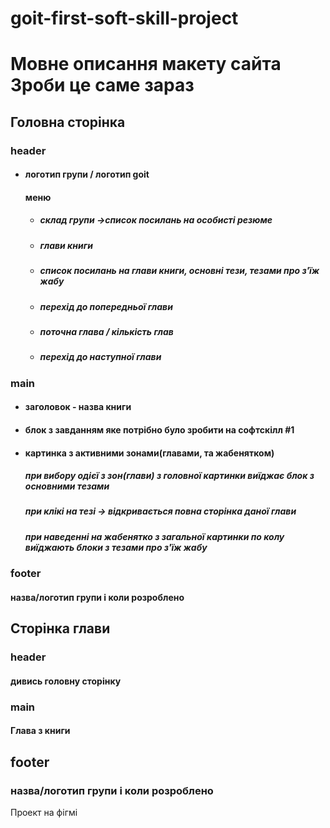 # goit-first-soft-skill-project

<h1>Мовне описання макету сайта<br>
Зроби це саме зараз</h1>

<h2>Головна сторінка</h2>
    <h3>header</h3>
    <ul>
        <li>
            <h4>логотип групи / логотип goit</h4>
            <h4>меню</h4>
            <ul>
                <li><h5>склад групи ->список посилань на особисті резюме</h5></li>
                <li><h5>глави книги</h5></li>
                <li><h5>список посилань на глави книги, основні тези, тезами про з'їж жабу</h5></li>
                <li><h5>перехід до попередньої глави</h5></li>
                <li><h5>поточна глава / кількість глав</h5></li>
                <li><h5>перехід до наступної глави</h5></li>
            </ul>
        </li>
    </ul>
    <h3>main</h3>
    <ul>
        <li><h4>заголовок - назва книги</h4></li>
        <li><h4>блок з завданням яке потрібно було зробити на софтскілл #1</h4></li>
        <li>
            <h4>картинка з активними зонами(главами, та жабенятком)</h4>
            <h5>при вибору одієї з зон(глави) з головної картинки виїджає блок з основними тезами</h5>
            <h5>при клікі на тезі -> відкривається повна сторінка даної глави</h5>
            <h5>при наведенні на жабенятко з загальної картинки по колу виїджають блоки з тезами про з'їж жабу</h5>
        </li>
    </ul>
    <h3>footer</h3>
        <h4>назва/логотип групи і коли розроблено</h4>
<h2>Сторінка глави</h2>
<h3>header</h3>
    <h4>дивись головну сторінку</h4>

<h3>main</h3>
<h4>Глава з книги</h4>

<h2>footer</h2>
<h3>назва/логотип групи і коли розроблено</h3>

<a htref="https://www.figma.com/file/ops77rCxraCSosacOWumOT/Do-It-Now?node-id=4%3A46&t=iN3F2ZFvvYjMDj9C-0">Проект на фігмі</a>
